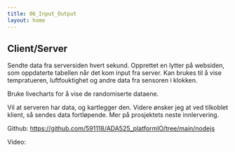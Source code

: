 ```yaml
---
title: 06_Input_Output
layout: home
---
```


## Client/Server

Sendte data fra serversiden hvert sekund. Opprettet en lytter på websiden, som oppdaterte tabellen når det kom input fra server.
Kan brukes til å vise tempratueren, luftfouktighet og andre data fra sensoren i klokken.

Bruke livecharts for å vise de randomiserte dataene.


Vil at serveren har data, og kartlegger den. Videre ønsker jeg at ved tilkoblet klient, så sendes data fortløpende. Mer på prosjektets neste innlervering.

Github: https://github.com/591118/ADA525_platformIO/tree/main/nodejs

Video: 